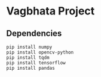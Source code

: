 # Vagbhata Project

## Dependencies
```
pip install numpy
pip install opencv-python
pip install tqdm
pip install tensorflow
pip install pandas
```
